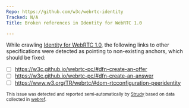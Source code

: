```yaml
---
Repo: https://github.com/w3c/webrtc-identity
Tracked: N/A
Title: Broken references in Identity for WebRTC 1.0

---
```


While crawling [Identity for WebRTC 1.0](https://w3c.github.io/webrtc-identity/), the following links to other specifications were detected as pointing to non-existing anchors, which should be fixed:
* [ ] https://w3c.github.io/webrtc-pc/#dfn-create-an-offer
* [ ] https://w3c.github.io/webrtc-pc/#dfn-create-an-answer
* [ ] https://www.w3.org/TR/webrtc/#dom-rtcconfiguration-peeridentity

<sub>This issue was detected and reported semi-automatically by [Strudy](https://github.com/w3c/strudy/) based on data collected in [webref](https://github.com/w3c/webref/).</sub>